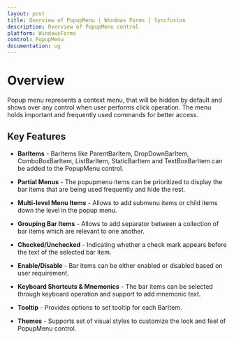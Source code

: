 ```yaml
---
layout: post
title: Overview of PopupMenu | Windows Forms | Syncfusion
description: Overview of PopupMenu control
platform: WindowsForms
control: PopupMenu
documentation: ug
---
```


# Overview

Popup menu represents a context menu, that will be hidden by default and shows over any control when user performs click operation. The menu holds important and frequently used commands for better access. 

## Key Features

* **BarItems** - BarItems like ParentBarItem, DropDownBarItem, ComboBoxBarItem, ListBarItem, StaticBarItem and TextBoxBarItem can be added to the PopupMenu control.

* **Partial Menus** - The popupmenu items can be prioritized to display the bar items that are being used frequently and hide the rest.

* **Multi-level Menu Items** - Allows to add submenu items or child items down the level in the popup menu.

* **Grouping Bar Items** - Allows to add separator between a collection of bar items which are relevant to one another.

* **Checked/Unchecked** - Indicating whether a check mark appears before the text of the selected bar item.

* **Enable/Disable** - Bar items can be either enabled or disabled based on user requirement.

* **Keyboard Shortcuts & Mnemonics** - The bar items can be selected through keyboard operation and support to add mnemonic text.

* **Tooltip** - Provides options to set tooltip for each BarItem.

* **Themes** - Supports set of visual styles to customize the look and feel of PopupMenu control.
